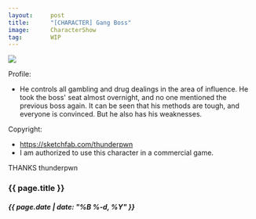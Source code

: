 ```yaml
---
layout:     post
title:      "[CHARACTER] Gang Boss"
image:      CharacterShow
tag:        WIP
---
```


![]({{site.url}}/{{site.post_images}}/CharacterGangBossA.jpg)

Profile: 
- He controls all gambling and drug dealings in the area of influence. He took the boss' seat almost overnight, and no one mentioned the previous boss again. It can be seen that his methods are tough, and everyone is convinced. But he also has his weaknesses.<!--more-->

Copyright: 
- https://sketchfab.com/thunderpwn
- I am authorized to use this character in a commercial game.

THANKS thunderpwn

<h3>{{ page.title }}</h3>
<h5>{{ page.date | date: "%B %-d, %Y" }}</h5>
